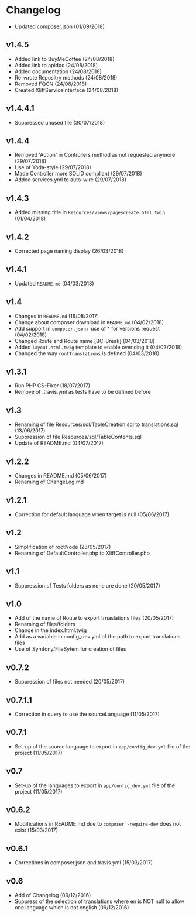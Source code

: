 # Changelog

- Updated composer.json (01/09/2018)

v1.4.5
------
- Added link to BuyMeCoffee (24/08/2018)
- Added link to apidoc (24/08/2018)
- Added documentation (24/08/2018)
- Re-wrote Repositry methods (24/08/2018)
- Removed FQCN (24/08/2018)
- Created XliffServiceInterface (24/08/2018)

v1.4.4.1
--------
- Suppressed unused file (30/07/2018)

v1.4.4
------
- Removed 'Action' in Controllers method as not requested anymore (29/07/2018)
- Use of Yoda-style (29/07/2018)
- Made Controller more SOLID compliant (29/07/2018)
- Added services.yml to auto-wire (29/07/2018)

v1.4.3
------
- Added missing title in `Resources/views/pagescreate.html.twig` (01/04/2018)

v1.4.2
------
- Corrected page naming display (26/03/2018)

v1.4.1
------
- Updated `README.md` (04/03/2018)

v1.4
----
- Changes in `README.md` (16/08/2017)
- Change about composer download in `README.md` (04/02/2018)
- Add support in `composer.json`+ use of ^ for versions request (04/02/2018)
- Changed Route and Route name [BC-Break] (04/03/2018)
- Added `layout.html.twig` template to enable overiding it (04/03/2018)
- Changed the way `rootTranslations` is defined (04/03/2018)

v1.3.1
------
- Run PHP CS-Fixer (18/07/2017)
- Remove of .travis.yml as tests have to be defined before

v1.3
----
- Renaming of file Resources/sql/TableCreation.sql to translations.sql (13/06/2017)
- Suppression of file Resources/sql/TableContents.sql
- Update of README.md (04/07/2017)

v1.2.2
------
- Changes in README.md (05/06/2017)
- Renaming of ChangeLog.md

v1.2.1
------
- Correction for default language when target is null (05/06/2017)

v1.2
----
- Simplification of rootNode (23/05/2017)
- Renaming of DefaultController.php to XliffController.php

v1.1
----
- Suppression of Tests folders as none are done (20/05/2017)

v1.0
----
- Add of the name of Route to export trnaslations files (20/05/2017)
- Renaming of files/folders
- Change in the index.html.twig
- Add as a variable in config_dev.yml of the path to export translations files
- Use of Symfony/FileSytem for creation of files

v0.7.2
------
- Suppression of files not needed (20/05/2017)

v0.7.1.1
--------
- Correction in query to use the sourceLanguage (11/05/2017)

v0.7.1
------
- Set-up of the source language to export in `app/config_dev.yml` file of the project (11/05/2017)

v0.7
----
- Set-up of the languages to export in `app/config_dev.yml` file of the project (11/05/2017)

v0.6.2
------
- Modifications in README.md due to `composer -require-dev` does not exist (15/03/2017)

v0.6.1
------
- Corrections in composer.json and travis.yml (15/03/2017)

v0.6
----
- Add of Changelog (09/12/2016)
- Suppress of the selection of translations where en is NOT null to allow one language which is not english (09/12/2016)
